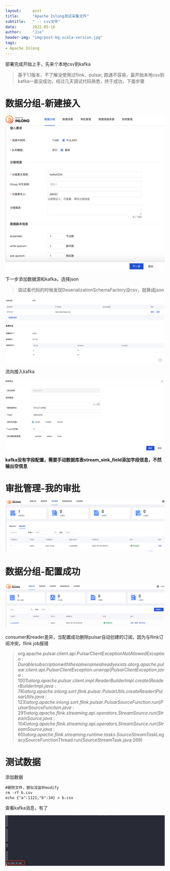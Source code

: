 ```yaml
---
layout:     post
title:      "Apache Inlong测试采集文件"
subtitle:   " -- csv文件"
date:       2022-05-16
author:     "Jie"
header-img: "img/post-bg-scala-version.jpg"
tags:
- Apache Inlong
---
```


部署完成开始上手，先来个本地csv到kafka
> 基于1.1版本，不了解没使用过flink、pulsar, 跑通不容易，最开始本地csv到kafka一直没成功，经过几天调试代码熟悉，终于成功，下面步骤

# 数据分组-新建接入

![image-20220603142427727](/img/inlong/image-20220603142427727.png)

下一步添加数据源和kafka，选择json

>   调试看代码的时候发现DeserializationSchemaFactory没csv，就换成json

![image-20220606230532972](/img/inlong/image-20220606230532972.png)

流向接入kafka

![image-20220606230713046](/img/inlong/image-20220606230713046.png)

**kafka没有字段配置，需要手动数据库表stream_sink_field添加字段信息，不然输出空信息**

# 审批管理-我的审批

![image-20220529235642527](/img/inlong/image-20220529235642527.png)

# 数据分组-配置成功

![image-20220529235716714](/img/inlong/image-20220529235716714.png)

consumer和reader差异，当配置成功删除pulsar自动创建的订阅，因为与flink订阅冲突，flink job报错

>   org.apache.pulsar.client.api.PulsarClientException$NotAllowedException: Durable subscription with the same name already exists.
>   	at org.apache.pulsar.client.api.PulsarClientException.unwrap(PulsarClientException.java:1001)
>   	at org.apache.pulsar.client.impl.ReaderBuilderImpl.create(ReaderBuilderImpl.java:78)
>   	at org.apache.inlong.sort.flink.pulsar.PulsarUtils.createReader(PulsarUtils.java:123)
>   	at org.apache.inlong.sort.flink.pulsar.PulsarSourceFunction.run(PulsarSourceFunction.java:291)
>   	at org.apache.flink.streaming.api.operators.StreamSource.run(StreamSource.java:104)
>   	at org.apache.flink.streaming.api.operators.StreamSource.run(StreamSource.java:60)
>   	at org.apache.flink.streaming.runtime.tasks.SourceStreamTask$LegacySourceFunctionThread.run(SourceStreamTask.java:269)

# 测试数据

添加数据

```shell
#删除文件，貌似没监听modify
rm -rf b.csv
echo {"a":1121,"b":34} > b.csv
```

查看kafka消息，有了

![image-20220606230013989](/img/inlong/image-20220606230013989.png)

